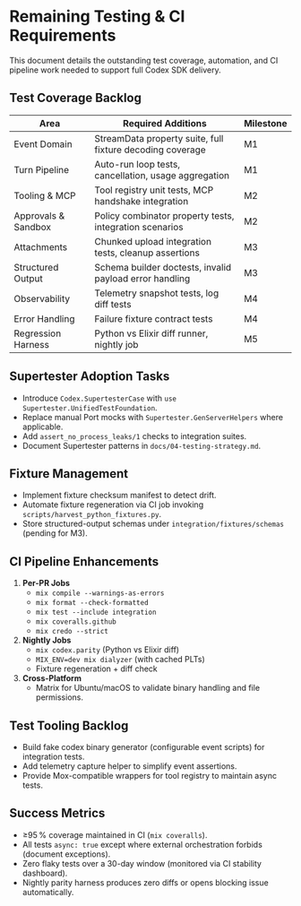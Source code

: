 # Remaining Testing & CI Requirements

This document details the outstanding test coverage, automation, and CI pipeline work needed to support full Codex SDK delivery.

## Test Coverage Backlog

| Area | Required Additions | Milestone |
|------|-------------------|-----------|
| Event Domain | StreamData property suite, full fixture decoding coverage | M1 |
| Turn Pipeline | Auto-run loop tests, cancellation, usage aggregation | M1 |
| Tooling & MCP | Tool registry unit tests, MCP handshake integration | M2 |
| Approvals & Sandbox | Policy combinator property tests, integration scenarios | M2 |
| Attachments | Chunked upload integration tests, cleanup assertions | M3 |
| Structured Output | Schema builder doctests, invalid payload error handling | M3 |
| Observability | Telemetry snapshot tests, log diff tests | M4 |
| Error Handling | Failure fixture contract tests | M4 |
| Regression Harness | Python vs Elixir diff runner, nightly job | M5 |

## Supertester Adoption Tasks
- Introduce `Codex.SupertesterCase` with `use Supertester.UnifiedTestFoundation`.
- Replace manual Port mocks with `Supertester.GenServerHelpers` where applicable.
- Add `assert_no_process_leaks/1` checks to integration suites.
- Document Supertester patterns in `docs/04-testing-strategy.md`.

## Fixture Management
- Implement fixture checksum manifest to detect drift.
- Automate fixture regeneration via CI job invoking `scripts/harvest_python_fixtures.py`.
- Store structured-output schemas under `integration/fixtures/schemas` (pending for M3).

## CI Pipeline Enhancements
1. **Per-PR Jobs**
   - `mix compile --warnings-as-errors`
   - `mix format --check-formatted`
   - `mix test --include integration`
   - `mix coveralls.github`
   - `mix credo --strict`
2. **Nightly Jobs**
   - `mix codex.parity` (Python vs Elixir diff)
   - `MIX_ENV=dev mix dialyzer` (with cached PLTs)
   - Fixture regeneration + diff check
3. **Cross-Platform**
   - Matrix for Ubuntu/macOS to validate binary handling and file permissions.

## Test Tooling Backlog
- Build fake codex binary generator (configurable event scripts) for integration tests.
- Add telemetry capture helper to simplify event assertions.
- Provide Mox-compatible wrappers for tool registry to maintain async tests.

## Success Metrics
- ≥95 % coverage maintained in CI (`mix coveralls`).
- All tests `async: true` except where external orchestration forbids (document exceptions).
- Zero flaky tests over a 30-day window (monitored via CI stability dashboard).
- Nightly parity harness produces zero diffs or opens blocking issue automatically.
